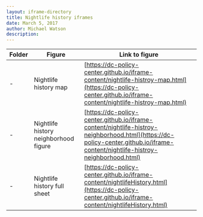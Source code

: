 ```yaml
---
layout: iframe-directory
title: Nightlife history iframes
date: March 5, 2017
author: Michael Watson
description:
---
```



|Folder|Figure|Link to figure|
|-|-|-|
| - | Nightlife history map|[https://dc-policy-center.github.io/iframe-content/nightlife-histroy-map.html](https://dc-policy-center.github.io/iframe-content/nightlife-histroy-map.html)|
| - | Nightlife history neighborhood figure |[https://dc-policy-center.github.io/iframe-content/nightlife-histroy-neighborhood.html](https://dc-policy-center.github.io/iframe-content/nightlife-histroy-neighborhood.html)|
| - | Nightlife history full sheet|[https://dc-policy-center.github.io/iframe-content/nightlifeHistory.html](https://dc-policy-center.github.io/iframe-content/nightlifeHistory.html)|
